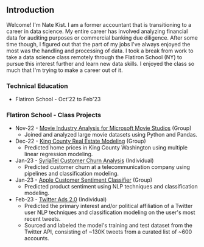 ## Introduction

Welcome! I'm Nate Kist.  I am a former accountant that is transitioning to a career in data science.  My entire career has involved analyzing financial data for auditing purposes or commercial banking due diligence.  After some time though, I figured out that the part of my jobs I've always enjoyed the most was the handling and processing of data.  I took a break from work to take a data science class remotely through the Flatiron School (NY) to pursue this interest further and learn new data skills.  I enjoyed the class so much that I'm trying to make a career out of it.   

### Technical Education
- Flatiron School - Oct'22 to Feb'23

### Flatiron School - Class Projects
* Nov-22 - [Movie Industry Analysis for Microsoft Movie Studios](https://github.com/fetterollie/Microsoft-Movie-Analysis)  (Group)
    * Joined and analyzed large movie datasets using Python and Pandas.
* Dec-22 - [King County Real Estate Modeling](https://github.com/ilanhaskel/Sleep-Regression-Project2)  (Group)
    * Predicted home prices in King County Washington using multiple linear regression modeling.
* Jan-23 - [SyriaTel Customer Churn Analysis](https://github.com/nate102938/SyriaTel_customer_churn) (Individual)
    * Predicted customer churn at a telecommunication company using pipelines and classification modeling.
* Jan-23 - [Apple Customer Sentiment Classifier](https://github.com/josecastillofl/phase_4_project) (Group)
    * Predicted product sentiment using NLP techniques and classification modeling.
* Feb-23 - [Twitter Ads 2.0](https://github.com/nate102938/twitter_classifier) (Individual)
    * Predicted the primary interest and/or political affiliation of a Twitter user NLP techniques and classification modeling on the user's most recent tweets.
    * Sourced and labeled the model's training and test dataset from the Twitter API, consisting of ~130K tweets from a curated list of ~600 accounts.
